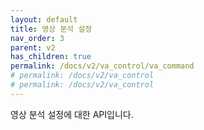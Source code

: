 ```yaml
---
layout: default
title: 영상 분석 설정
nav_order: 3
parent: v2
has_children: true
permalink: /docs/v2/va_control/va_command
# permalink: /docs/v2/va_control
# permalink: /docs/v2/va_control
---
```



영상 분석 설정에 대한 API입니다.
